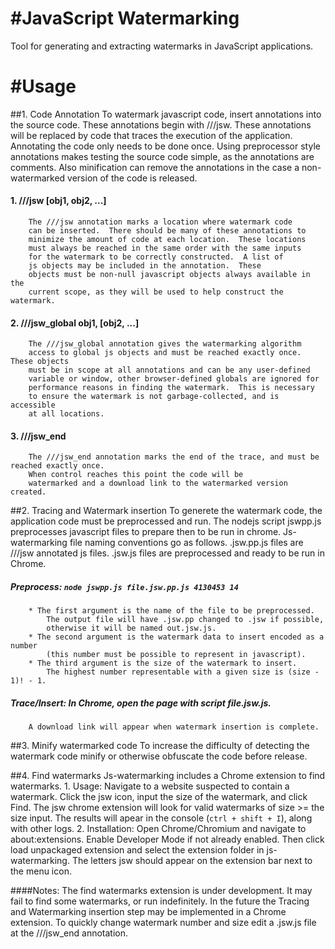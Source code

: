 
#JavaScript Watermarking
=======================

Tool for generating and extracting watermarks in JavaScript
applications.


#Usage
=======================

##1. Code Annotation
To watermark javascript code, insert annotations into the source code.
These annotations begin with ///jsw.  These annotations will be replaced by
code that traces the execution of the application.  Annotating the code only 
needs to be done once.
Using preprocessor style annotations makes testing the source code
simple, as the annotations are comments.  Also minification can remove the annotations
in the case a non-watermarked version of the code is released.
####	1. ///jsw [obj1, obj2, ...]
		The ///jsw annotation marks a location where watermark code
		can be inserted.  There should be many of these annotations to 
		minimize the amount of code at each location.  These locations 
		must always be reached in the same order with the same inputs 
		for the watermark to be correctly constructed.  A list of 
		js objects may be included in the annotation.  These 
		objects must be non-null javascript objects always available in the
		current scope, as they will be used to help construct the watermark.
		
####	2. ///jsw_global obj1, [obj2, ...]
		The ///jsw_global annotation gives the watermarking algorithm
		access to global js objects and must be reached exactly once.  These objects 
		must be in scope at all annotations and can be any user-defined 
		variable or window, other browser-defined globals are ignored for 
		performance reasons in finding the watermark.  This is necessary 
		to ensure the watermark is not garbage-collected, and is accessible
		at all locations.
		
####	3. ///jsw_end
		The ///jsw_end annotation marks the end of the trace, and must be reached exactly once.
		When control reaches this point the code will be
		watermarked and a download link to the watermarked version created.


##2. Tracing and Watermark insertion
To generete the watermark code, the application code must be preprocessed and run.
The nodejs script jswpp.js preprocesses javascript files to prepare then to be run in chrome.
Js-watermarking file naming conventions go as follows.
.jsw.pp.js files are ///jsw annotated js files.
.jsw.js files are preprocessed and ready to be run in Chrome.
#####	Preprocess: ```node jswpp.js file.jsw.pp.js 4130453 14```
		* The first argument is the name of the file to be preprocessed.
			The output file will have .jsw.pp changed to .jsw if possible,
			otherwise it will be named out.jsw.js.
		* The second argument is the watermark data to insert encoded as a number 
			(this number must be possible to represent in javascript).
		* The third argument is the size of the watermark to insert.
			The highest number representable with a given size is (size - 1)! - 1.
#####	Trace/Insert: In Chrome, open the page with script file.jsw.js. 
		A download link will appear when watermark insertion is complete.


##3. Minify watermarked code
To increase the difficulty of detecting the watermark code
minify or otherwise obfuscate the code before release.


##4. Find watermarks
Js-watermarking includes a Chrome extension to find watermarks.
	1. Usage: Navigate to a website suspected to contain a watermark.
		Click the jsw icon, input the size of the watermark, and click Find.
		The jsw chrome extension will look for valid watermarks of size >= the size input.
		The results will apear in the console (```ctrl + shift + I```), along with other logs.
	2. Installation: Open Chrome/Chromium and navigate to about:extensions.
		Enable Developer Mode if not already enabled.
		Then click load unpackaged extension and select the extension folder in js-watermarking.
		The letters jsw should appear on the extension bar next to the menu icon.


####Notes:
The find watermarks extension is under development.  It may fail to find some watermarks, or run indefinitely.
In the future the Tracing and Watermarking insertion step may be implemented in a Chrome extension.
To quickly change watermark number and size edit a .jsw.js file at the ///jsw_end annotation.
